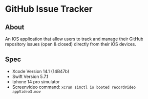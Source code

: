 # GitHub Issue Tracker
## About
An IOS application that allow users to track and manage their GitHub repository issues (open & closed) directly from their iOS devices.

## Spec
- Xcode Version 14.1 (14B47b)
- Swift Version 5.7.1
- Iphone 14 pro simulator
- Screenvideo command:
  ```xcrun simctl io booted recordVideo appVideo3.mov```